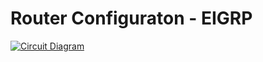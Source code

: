 # Router Configuraton - EIGRP
[![Circuit Diagram](circuit.png)](https://github.com/sabboshachi/LCD-Thermometer-with-temperature-alert-using-Arduino-Uno/blob/master/circuit.png)
